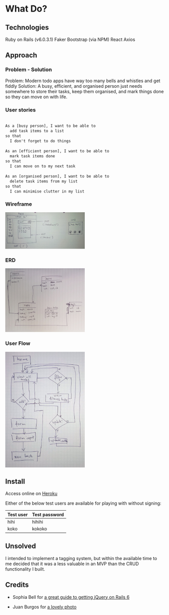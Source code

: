# What Do?

## Technologies

Ruby on Rails (v6.0.3.1)
Faker
Bootstrap (via NPM)
React
Axios

## Approach

### Problem - Solution
Problem: Modern todo apps have way too many bells and whistles and get fiddly
Solution: A busy, efficient, and organised person just needs somewhere to store their tasks, keep them organised, and mark things done so they can move on with life.

### User stories
``` text

As a [busy person], I want to be able to
  add task items to a list
so that
  I don't forget to do things

As an [efficient person], I want to be able to
  mark task items done
so that
  I can move on to my next task

As an [organised person], I want to be able to
  delete task items from my list
so that
  I can minimise clutter in my list

```

### Wireframe
<img width="50%" src='docs/whatdo_WIRE.jpg' />

### ERD
<img width="50%" src='docs/whatdo_ERD.jpg' />

### User Flow
<img width="50%" src='docs/whatdo_USERFLOW.jpg' />

## Install
Access online on [Heroku](https://sei-whatdo.herokuapp.com)

Either of the below test users are available for playing with without signing:

|Test user | Test password |
|---|---|
|hihi | hihihi |
|koko | kokoko |

## Unsolved
I intended to implement a tagging system, but within the available time to me decided that it was a less valuable in an MVP than the CRUD functionality I built.

## Credits

- Sophia Bell for [a great guide to getting jQuery on Rails 6](https://blog.makersacademy.com/how-to-install-bootstrap-and-jquery-on-rails-6-da6e810c1b87)

- Juan Burgos for [a lovely photo](https://unsplash.com/photos/_Te_aXfSQ0Y)
